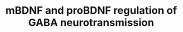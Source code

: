 ---
annotations:
- id: PW:0000572
  parent: signaling pathway
  type: Pathway Ontology
  value: brain-derived neurotrophic factor signaling pathway
- id: DOID:1826
  parent: central nervous system disease
  type: Disease Ontology
  value: epilepsy
- id: CL:0000540
  parent: animal cell
  type: Cell Type Ontology
  value: neuron
authors:
- Khanspers
- Eweitz
citedin:
- link: 10.3390/ijms25115731
  title: Longitudinal Neuropathological Consequences of Extracranial Radiation Therapy
    in Mice (2024)
communities:
- ONTOX
description: 'This pathway depicts the regulation of GABA receptor surface expression
  of BDNF signaling.  BDNF can be secreted in both a mature form (mBDNF) and a precursor
  form (proBDNF), both of which modulate GABA synaptic transmission in neurons.   mBDNF
  activates TrkB receptors leading to an inhibition of GABAAR endocytosis and a consequent
  increase in cell surface expression of these receptors through the PI 3-kinase and
  the PKC signaling pathway. In addition, BDNF/TrkB signaling regulates GABAAR and
  KCC2 at the transcriptional level through the Shc, PLCg and MAP/ERK pathways.  proBDNF
  activates NGFR, which decreases GABAARs cell surface expression through the RhoA/ROCK/PTEN
  pathway, through dephosphorylation of GABAAR followed by endocytosis and degradation
  of internalized receptors. proBNDF/NGFR signaling also leads to the transcriptional
  repression of GABAAR synthesis through JAK2/STAT3/CREM. The proBDNF/NGFR signaling
  also decreases KCC2 expression.   This pathway is based on figure 1 from [https://www.ncbi.nlm.nih.gov/pmc/articles/PMC6121065/
  Porcher et al]. '
last-edited: 2024-08-07
ndex: 461162a4-8b6e-11eb-9e72-0ac135e8bacf
organisms:
- Homo sapiens
redirect_from:
- /index.php/Pathway:WP4829
- /instance/WP4829
- /instance/WP4829_r135130
revision: r135130
schema-jsonld:
- '@context': https://schema.org/
  '@id': https://wikipathways.github.io/pathways/WP4829.html
  '@type': Dataset
  creator:
    '@type': Organization
    name: WikiPathways
  description: 'This pathway depicts the regulation of GABA receptor surface expression
    of BDNF signaling.  BDNF can be secreted in both a mature form (mBDNF) and a precursor
    form (proBDNF), both of which modulate GABA synaptic transmission in neurons.   mBDNF
    activates TrkB receptors leading to an inhibition of GABAAR endocytosis and a
    consequent increase in cell surface expression of these receptors through the
    PI 3-kinase and the PKC signaling pathway. In addition, BDNF/TrkB signaling regulates
    GABAAR and KCC2 at the transcriptional level through the Shc, PLCg and MAP/ERK
    pathways.  proBDNF activates NGFR, which decreases GABAARs cell surface expression
    through the RhoA/ROCK/PTEN pathway, through dephosphorylation of GABAAR followed
    by endocytosis and degradation of internalized receptors. proBNDF/NGFR signaling
    also leads to the transcriptional repression of GABAAR synthesis through JAK2/STAT3/CREM.
    The proBDNF/NGFR signaling also decreases KCC2 expression.   This pathway is based
    on figure 1 from [https://www.ncbi.nlm.nih.gov/pmc/articles/PMC6121065/ Porcher
    et al]. '
  keywords:
  - AP2A1
  - AP2A2
  - AP2B1
  - CREB1
  - CREM
  - GABRA1
  - GABRA2
  - GABRA3
  - GABRA4
  - GABRA5
  - GABRA6
  - GABRB1
  - GABRB2
  - GABRB3
  - GABRD
  - GABRE
  - GABRG1
  - GABRG2
  - GABRG3
  - GABRP
  - GABRQ
  - JAK2
  - NGFR
  - NTRK2
  - PIK3CA
  - PIK3CB
  - PIK3CG
  - PIK3R1
  - PIK3R2
  - PIK3R3
  - PLCG1
  - PTEN
  - RHOA
  - ROCK1
  - SHC1
  - SLC12A5
  - STAT3
  - mBDNF
  - proBDNF
  license: CC0
  name: mBDNF and proBDNF regulation of GABA neurotransmission
seo: CreativeWork
title: mBDNF and proBDNF regulation of GABA neurotransmission
wpid: WP4829
---